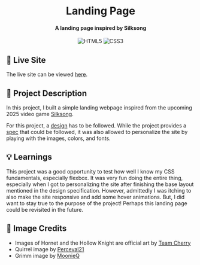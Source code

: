 <h1 align="center">
  Landing Page
  <h4 align="center">A landing page inspired by Silksong</h4>
</h1>

<div align="center">

![HTML5](https://img.shields.io/badge/HTML5-%23E34F26.svg?style=flat&logo=html5&logoColor=white)
![CSS3](https://img.shields.io/badge/CSS3-%232965F1.svg?style=flat&logo=html5&logoColor=white)

</div>

## 🚀 Live Site

The live site can be viewed [here](https://landing-page-sigma-peach-49.vercel.app/).

## 📝 Project Description

In this project, I built a simple landing webpage inspired from the upcoming 2025 video game [Silksong](https://hollowknightsilksong.com/).

For this project, a [design](https://cdn.statically.io/gh/TheOdinProject/curriculum/81a5d553f4073e593d23a6ab00d50eef8620796d/foundations/html_css/project/imgs/01.png) has to be followed. While the project provides a [spec](https://cdn.statically.io/gh/TheOdinProject/curriculum/a38403e7d81cc8305af16ac48985cfbde87834d6/foundations/html_css/flexbox/project-landing-page/imgs/02.png) that could be followed, it was also allowed to personalize the site by playing with the images, colors, and fonts.

## 💡 Learnings

This project was a good opportunity to test how well I know my CSS fundamentals, especially flexbox. It was very fun doing the entire thing, especially when I got to personalizing the site after finishing the base layout mentioned in the design specification. However, admittedly I was itching to also make the site responsive and add some hover animations. But, I did want to stay true to the purpose of the project! Perhaps this landing page could be revisited in the future.

## 📸 Image Credits

- Images of Hornet and the Hollow Knight are official art by [Team Cherry](https://www.teamcherry.com.au/about)
- Quirrel image by [Perceval21](https://wall.alphacoders.com/big.php?i=866195)
- Grimm image by [MoonieQ](https://steamcommunity.com/sharedfiles/filedetails/?id=1587106975)
